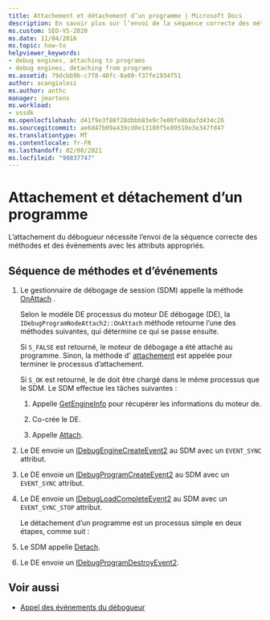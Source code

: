```yaml
---
title: Attachement et détachement d’un programme | Microsoft Docs
description: En savoir plus sur l’envoi de la séquence correcte des méthodes et des événements avec les attributs appropriés pour l’attachement d’un débogueur.
ms.custom: SEO-VS-2020
ms.date: 11/04/2016
ms.topic: how-to
helpviewer_keywords:
- debug engines, attaching to programs
- debug engines, detaching from programs
ms.assetid: 79dcbb9b-c7f8-40fc-8a00-f37fe1934f51
author: acangialosi
ms.author: anthc
manager: jmartens
ms.workload:
- vssdk
ms.openlocfilehash: d41f9e3f88f28dbbb83e9c7e00fe8b8afd434c26
ms.sourcegitcommit: ae6d47b09a439cd0e13180f5e89510e3e347fd47
ms.translationtype: MT
ms.contentlocale: fr-FR
ms.lasthandoff: 02/08/2021
ms.locfileid: "99837747"
---
```

# <a name="attaching-and-detaching-to-a-program"></a>Attachement et détachement d’un programme
L’attachement du débogueur nécessite l’envoi de la séquence correcte des méthodes et des événements avec les attributs appropriés.

## <a name="sequence-of-methods-and-events"></a>Séquence de méthodes et d’événements

1. Le gestionnaire de débogage de session (SDM) appelle la méthode [OnAttach](../../extensibility/debugger/reference/idebugprogramnodeattach2-onattach.md) .

    Selon le modèle DE processus du moteur DE débogage (DE), la `IDebugProgramNodeAttach2::OnAttach` méthode retourne l’une des méthodes suivantes, qui détermine ce qui se passe ensuite.

    Si `S_FALSE` est retourné, le moteur de débogage a été attaché au programme. Sinon, la méthode d' [attachement](../../extensibility/debugger/reference/idebugengine2-attach.md) est appelée pour terminer le processus d’attachement.

    Si `S_OK` est retourné, le de doit être chargé dans le même processus que le SDM. Le SDM effectue les tâches suivantes :

   1. Appelle [GetEngineInfo](../../extensibility/debugger/reference/idebugprogramnode2-getengineinfo.md) pour récupérer les informations du moteur de.

   2. Co-crée le DE.

   3. Appelle [Attach](../../extensibility/debugger/reference/idebugengine2-attach.md).

2. Le DE envoie un [IDebugEngineCreateEvent2](../../extensibility/debugger/reference/idebugenginecreateevent2.md) au SDM avec un `EVENT_SYNC` attribut.

3. Le DE envoie un [IDebugProgramCreateEvent2](../../extensibility/debugger/reference/idebugprogramcreateevent2.md) au SDM avec un `EVENT_SYNC` attribut.

4. Le DE envoie un [IDebugLoadCompleteEvent2](../../extensibility/debugger/reference/idebugloadcompleteevent2.md) au SDM avec un `EVENT_SYNC_STOP` attribut.

   Le détachement d’un programme est un processus simple en deux étapes, comme suit :

5. Le SDM appelle [Detach](../../extensibility/debugger/reference/idebugprogram2-detach.md).

6. Le DE envoie un [IDebugProgramDestroyEvent2](../../extensibility/debugger/reference/idebugprogramdestroyevent2.md).

## <a name="see-also"></a>Voir aussi
- [Appel des événements du débogueur](../../extensibility/debugger/calling-debugger-events.md)
